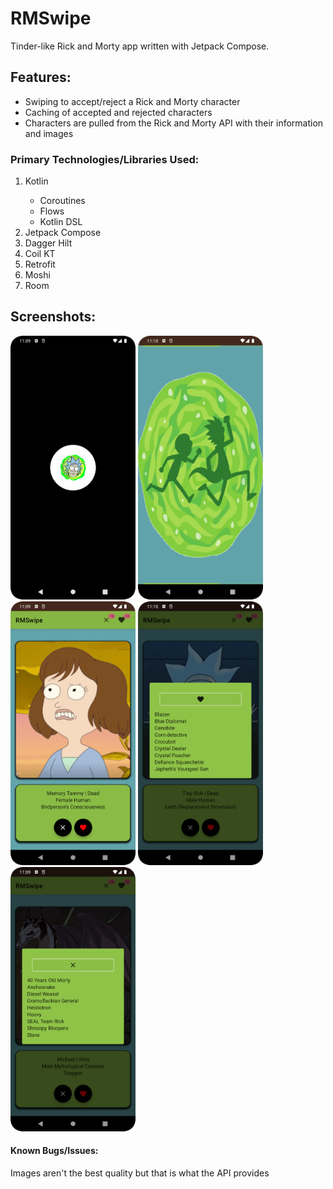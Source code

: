 # RMSwipe
Tinder-like Rick and Morty app written with Jetpack Compose.

## Features:
<ul>
  <li>Swiping to accept/reject a Rick and Morty character</li>
  <li>Caching of accepted and rejected characters</li>
  <li>Characters are pulled from the Rick and Morty API with their information and images</li>
</ul>

### Primary Technologies/Libraries Used:
<ol>
  <li>Kotlin</li>
   <ul>
      <li>Coroutines</li>
      <li>Flows</li>
      <li>Kotlin DSL</li>
   </ul>
  <li>Jetpack Compose</li>
  <li>Dagger Hilt</li>
  <li>Coil KT</li>
  <li>Retrofit</li>
  <li>Moshi</li>
  <li>Room</li>
</ol>
  
## Screenshots:
<p>  
  <img src="https://github.com/kobeissi2/RMSwipe/blob/main/screenshots/Splash.png" width="200" title="Splash"/>
  <img src="https://github.com/kobeissi2/RMSwipe/blob/main/screenshots/Loading.png" width="200" title="Loading"/>
  <img src="https://github.com/kobeissi2/RMSwipe/blob/main/screenshots/Main.png" width="200" title="Main"/>
  <img src="https://github.com/kobeissi2/RMSwipe/blob/main/screenshots/Liked.png" width="200" title="Liked"/>
  <img src="https://github.com/kobeissi2/RMSwipe/blob/main/screenshots/Dislike.png" width="200" title="Dislike"/>
</p>

#### Known Bugs/Issues:
<p>Images aren't the best quality but that is what the API provides</p>
